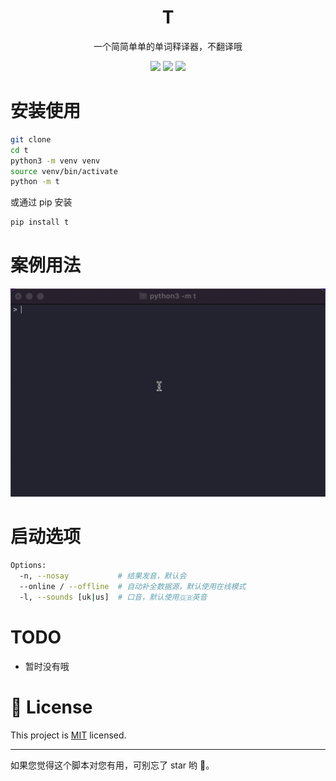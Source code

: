 <p align="center">
    <!-- <img src="medias/main.gif"/> -->
    <h1 align="center" >T</h1>
    <p align="center">一个简简单单的单词释译器，不翻译哦</p>
        <p align="center">
    <a href="https://app.codacy.com/manual/s045pd/t?utm_source=github.com&utm_medium=referral&utm_content=s045pd/t&utm_campaign=Badge_Grade_Dashboard"><img src="https://api.codacy.com/project/badge/Grade/f00d1d69a99346038d14df4bec303034"/></a>
    <a target="_blank" href="https://www.python.org/downloads/" title="Python version"><img src="https://img.shields.io/badge/python-%3E=_3.8-green.svg"></a>
    <a target="_blank" href="LICENSE" title="License: MIT"><img src="https://img.shields.io/badge/License-MIT-blue.svg"></a>
</p>

# 安装使用

```sh
git clone
cd t
python3 -m venv venv
source venv/bin/activate
python -m t
```

或通过 pip 安装

```bash
pip install t
```

# 案例用法

![](./data/example.gif)

# 启动选项

```bash
Options:
  -n, --nosay           # 结果发音，默认会
  --online / --offline  # 自动补全数据源，默认使用在线模式
  -l, --sounds [uk|us]  # 口音，默认使用🇬🇧英音
```

# TODO

- 暂时没有哦

# 📝 License

This project is [MIT](https://github.com/s045pd/t/blob/master/LICENSE) licensed.

---

如果您觉得这个脚本对您有用，可别忘了 star 哟 🐶。
